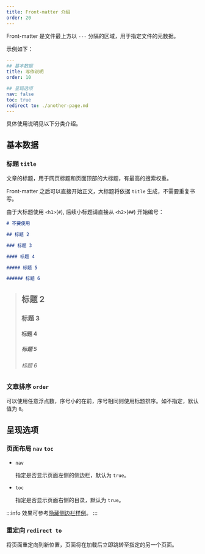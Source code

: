 ```yaml
---
title: Front-matter 介绍
order: 20
---
```


Front-matter 是文件最上方以 `---` 分隔的区域，用于指定文件的元数据。

示例如下：

```yaml front-matter
---
## 基本数据
title: 写作说明
order: 10

## 呈现选项
nav: false
toc: true
redirect to: ./another-page.md
---

```

具体使用说明见以下分类介绍。

## 基本数据

### 标题 `title`

文章的标题，用于网页标题和页面顶部的大标题，有最高的搜索权重。

Front-matter 之后可以直接开始正文，大标题将依据 `title` 生成，不需要重复书写。

由于大标题使用 `<h1>`(`#`), 后续小标题请直接从 `<h2>`(`##`) 开始编号：

```md subtitles
# 不要使用

## 标题 2

### 标题 3

#### 标题 4

##### 标题 5

###### 标题 6
```

> ## 标题 2
> 
> ### 标题 3
> 
> #### 标题 4
> 
> ##### 标题 5
> 
> ###### 标题 6


### 文章排序 `order`

可以使用任意浮点数，序号小的在前，序号相同则使用标题排序。如不指定，默认值为 `0`。

## 呈现选项

### 页面布局 `nav` `toc`

- `nav`

  指定是否显示页面左侧的侧边栏，默认为 `true`。

- `toc`

  指定是否显示页面右侧的目录，默认为 `true`。

:::info
效果可参考[隐藏侧边栏样例](../examples/no-nav-toc.md)。
:::

### 重定向 `redirect to`

将页面重定向到新位置，页面将在加载后立即跳转至指定的另一个页面。
